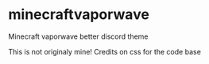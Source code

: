 # minecraftvaporwave
Minecraft vaporwave better discord theme

This is not originaly mine! Credits on css for the code base
